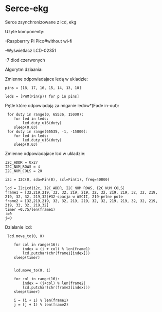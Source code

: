 # Serce-ekg
Serce zsynchronizowane z lcd, ekg


Użyte komponenty: 

-Raspberrry Pi Pico#without wi-fi 

-Wyświetlacz LCD-02351 

-7 diod czerwonych 


Algorytm dziaania:  

Zmienne odpowiadajace ledą w ukladzie: 
   ```
   pins = [18, 17, 16, 15, 14, 13, 10]

   leds = [PWM(Pin(p)) for p in pins] 
   ```
Pętle które odpowiadają za miganie ledów*(Fade in-out): 

     for duty in range(0, 65536, 15000):
        for led in leds:
            led.duty_u16(duty)
        sleep(0.03)
     for duty in range(65535, -1, -15000):
        for led in leds:
            led.duty_u16(duty)
        sleep(0.03)

Zmienne odpowiadajace lcd w ukladzie: 

```
I2C_ADDR = 0x27
I2C_NUM_ROWS = 4
I2C_NUM_COLS = 20

i2c = I2C(0, sda=Pin(0), scl=Pin(1), freq=40000)

lcd = I2cLcd(i2c, I2C_ADDR, I2C_NUM_ROWS, I2C_NUM_COLS)
frame1 = [32,219,219, 32, 32, 219, 219, 32, 32, 219, 219, 32, 32, 219, 219, 32, 32, 219,32]#32-spacja w ASCII, 219-pelne pole
frame2 = [32,219,219, 32, 32, 219, 219, 32, 32, 219, 219, 32, 32, 219, 219, 32, 32, 219,32]
timer =0.75/len(frame1)
i=0
j=0
```
Dzialanie lcd: 

     lcd.move_to(0, 0)
        
        for col in range(16):
            index = (i + col) % len(frame1)
            lcd.putchar(chr(frame1[index]))
        sleep(timer)
     
    
        lcd.move_to(0, 1)
        
        for col in range(16):
            index = (j+col) % len(frame2)
            lcd.putchar(chr(frame2[index]))
        sleep(timer)
        
        i = (i + 1) % len(frame1)
        j = (j + 1) % len(frame2)
        





